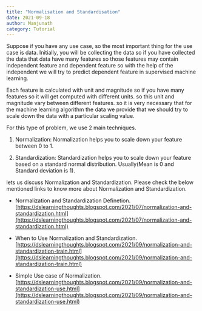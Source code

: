 ```yaml
---
title: "Normalisation and Standardisation"
date: 2021-09-18
author: Manjunath
category: Tutorial
---
```


Suppose if you have any use case, so the most important thing for the use case is data. Initially, you will be collecting the data so if you have collected the data that data have many features so those features may contain independent feature and dependent feature so with the help of the independent we will try to predict dependent feature in supervised machine learning.

Each feature is calculated with unit and magnitude so if you have many features so it will get computed with different units. so this unit and magnitude vary between different features. so it is very necessary that for the machine learning algorithm the data we provide that we should try to scale down the data with a particular scaling value.

For this type of problem, we use 2 main techniques.

1. Normalization:  Normalization helps you to scale down your feature between 0 to 1.

2. Standardization: Standardization helps you to scale down your feature based on a standard normal distribution. Usually(Mean is 0 and Standard deviation is 1).

lets us discuss Normalization and Standardization.
Please check the below mentioned links to know more about Normalization and Standardization.

- Normalization and Standardization Definetion.
[https://dslearningthoughts.blogspot.com/2021/07/normalization-and-standardization.html](https://dslearningthoughts.blogspot.com/2021/07/normalization-and-standardization.html)

- When to Use Normalization and Standardization.
[https://dslearningthoughts.blogspot.com/2021/09/normalization-and-standardization-train.html](https://dslearningthoughts.blogspot.com/2021/09/normalization-and-standardization-train.html)

- Simple Use case of Normalization.
[https://dslearningthoughts.blogspot.com/2021/09/normalization-and-standardization-use.html](https://dslearningthoughts.blogspot.com/2021/09/normalization-and-standardization-use.html)
